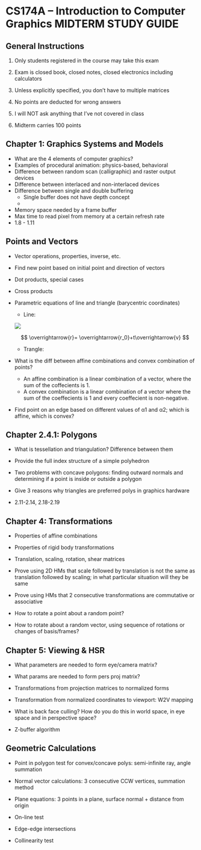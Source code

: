 # CS174A – Introduction to Computer Graphics  MIDTERM STUDY GUIDE

 

## General Instructions

1.   Only students registered in the course may take this exam

2.   Exam is closed book, closed notes, closed electronics including calculators

3.   Unless explicitly specified, you don’t have to multiple matrices

4.   No points are deducted for wrong answers

5.   I will NOT ask anything that I’ve not covered in class

6.   Midterm carries 100 points

 

## Chapter 1: Graphics Systems and Models

*   What are the 4 elements of computer graphics?
*   Examples of procedural animation: physics-based, behavioral
*   Difference between random scan (calligraphic) and raster output devices
*   Difference between interlaced and non-interlaced devices
*   Difference between single and double buffering
    *   Single buffer does not have depth concept
    *   
*   Memory space needed by a frame buffer
*   Max time to read pixel from memory at a certain refresh rate
*   1.8 - 1.11

 

## Points and Vectors

* Vector operations, properties, inverse, etc.

* Find new point based on initial point and direction of vectors

* Dot products, special cases

* Cross products

* Parametric equations of line and triangle (barycentric coordinates)

  *   Line:

  ![](/Users/yunqiguo/Document/TA_CS174A/cs174a-1b-2019f/week_4/figure/lineplane1.gif)

  
  
  $$
  \overrightarrow{r}= \overrightarrow{r_0}+t\overrightarrow{v}
  $$
  
  - Trangle: 
  
* What is the diff between affine combinations and convex combination of points?
  * An affine combination is a linear combination of a vector, where the sum of the coffecients is 1. 
  * A convex combination is a linear combination of a vector where the sum of the coeffecients is 1 and every coeffecient is non-negative.
* Find point on an edge based on different values of α1 and α2; which is affine, which is convex?

 

## Chapter 2.4.1: Polygons

*   What is tessellation and triangulation? Difference between them

*   Provide the full index structure of a simple polyhedron

*   Two problems with concave polygons: finding outward normals and determining if a point is inside or outside a polygon

*   Give 3 reasons why triangles are preferred polys in graphics hardware

*   2.11-2.14, 2.18-2.19

 

## Chapter 4: Transformations

*   Properties of affine combinations

*   Properties of rigid body transformations

*   Translation, scaling, rotation, shear matrices

*   Prove using 2D HMs that scale followed by translation is not the same as translation followed by scaling; in what particular situation will they be same

*   Prove using HMs that 2 consecutive transformations are commutative or associative

*   How to rotate a point about a random point?

*   How to rotate about a random vector, using sequence of rotations or changes of basis/frames?

 

## Chapter 5: Viewing & HSR

*   What parameters are needed to form eye/camera matrix?

*   What params are needed to form pers proj matrix?

*   Transformations from projection matrices to normalized forms

*   Transformation from normalized coordinates to viewport: W2V mapping

*   What is back face culling? How do you do this in world space, in eye space and in perspective space?

*   Z-buffer algorithm

 

## Geometric Calculations

*   Point in polygon test for convex/concave polys: semi-infinite ray, angle summation

*   Normal vector calculations: 3 consecutive CCW vertices, summation method

*   Plane equations: 3 points in a plane, surface normal + distance from origin

*   On-line test

*   Edge-edge intersections

*   Collinearity test